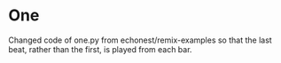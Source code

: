 # One

Changed code of one.py from echonest/remix-examples so that the last beat, rather than the first, is played from each bar.
